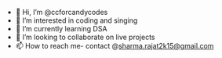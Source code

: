 - 👋 Hi, I’m @ccforcandycodes
- 👀 I’m interested in coding and singing
- 🌱 I’m currently learning DSA
- 💞️ I’m looking to collaborate on live projects
- 📫 How to reach me- contact @sharma.rajat2k15@gmail.com

<!---
ccforcandycodes/ccforcandycodes is a ✨ special ✨ repository because its `README.md` (this file) appears on your GitHub profile.
You can click the Preview link to take a look at your changes.

--->
